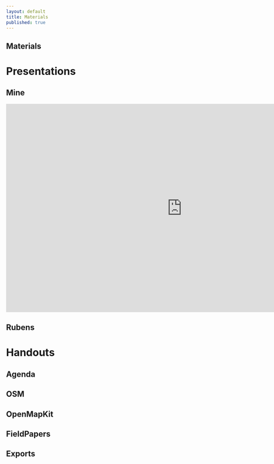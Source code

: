 ```yaml
---
layout: default
title: Materials
published: true
---
```


<div class='fill-blue'>
  <div class='liner clearfix center fill-darken3 dark col12'>
    <h2 class='pad2'>Materials</h2>
  </div>
</div>


<div class='limiter pad4y clearfix'>

# Presentations

## Mine

<iframe src="https://docs.google.com/presentation/d/1OTnux5OkWnKjWpkcU7d7ogi3S4sPgqbJL7uph8sADA4/embed?start=false&loop=false&delayms=3000" frameborder="0" width="960" height="569" allowfullscreen="true" mozallowfullscreen="true" webkitallowfullscreen="true"></iframe>

## Rubens

# Handouts

## Agenda

## OSM

## OpenMapKit

## FieldPapers

## Exports

</div>

